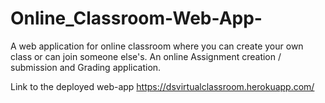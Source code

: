 
# Online_Classroom-Web-App-
A web application for online classroom where you can create your own class or can join someone else's. An online Assignment creation / submission and Grading application.

Link to the deployed web-app
https://dsvirtualclassroom.herokuapp.com/
